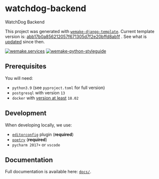 # watchdog-backend

WatchDog Backend

This project was generated with [`wemake-django-template`](https://github.com/wemake-services/wemake-django-template).
Current template version
is: [abb17b0a856212057f671305d7f2e20bffd8ab1f](https://github.com/wemake-services/wemake-django-template/tree/abb17b0a856212057f671305d7f2e20bffd8ab1f)
. See what
is [updated](https://github.com/wemake-services/wemake-django-template/compare/abb17b0a856212057f671305d7f2e20bffd8ab1f...master)
since then.

[![wemake.services](https://img.shields.io/badge/%20-wemake.services-green.svg?label=%20&logo=data%3Aimage%2Fpng%3Bbase64%2CiVBORw0KGgoAAAANSUhEUgAAABAAAAAQCAMAAAAoLQ9TAAAABGdBTUEAALGPC%2FxhBQAAAAFzUkdCAK7OHOkAAAAbUExURQAAAAAAAAAAAAAAAAAAAAAAAAAAAAAAAP%2F%2F%2F5TvxDIAAAAIdFJOUwAjRA8xXANAL%2Bv0SAAAADNJREFUGNNjYCAIOJjRBdBFWMkVQeGzcHAwksJnAPPZGOGAASzPzAEHEGVsLExQwE7YswCb7AFZSF3bbAAAAABJRU5ErkJggg%3D%3D)](https://wemake-services.github.io)
[![wemake-python-styleguide](https://img.shields.io/badge/style-wemake-000000.svg)](https://github.com/wemake-services/wemake-python-styleguide)

## Prerequisites

You will need:

- `python3.9` (see `pyproject.toml` for full version)
- `postgresql` with version `13`
- `docker`
  with [version at least](https://docs.docker.com/compose/compose-file/#compose-and-docker-compatibility-matrix) `18.02`

## Development

When developing locally, we use:

- [`editorconfig`](http://editorconfig.org/) plugin (**required**)
- [`poetry`](https://github.com/python-poetry/poetry) (**required**)
- `pycharm 2017+` or `vscode`

## Documentation

Full documentation is available here: [`docs/`](docs).
